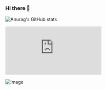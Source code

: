 ### Hi there 👋

![Anurag's GitHub stats](https://github-readme-stats.vercel.app/api?username=pabloep17&show_icons=true&theme=transparent)

![Anurag's GitHub stats](https://web.pabloeguilaz.es/widget.php?option=most_used_lenguajes&token=MUDPfvd1DcSQpcTnmvaN1s5yk7LlvazjLQ7pzMs5c6QvvfMaeGyrSRyrOAcVOh3XF7nE320mvesnnUykGa7FKXKUA9NvMtPFJD14)

<!--
**pabloep17/pabloep17** is a ✨ _special_ ✨ repository because its `README.md` (this file) appears on your GitHub profile.

Here are some ideas to get you started:

- 🔭 I’m currently working on ...
- 🌱 I’m currently learning ...
- 👯 I’m looking to collaborate on ...
- 🤔 I’m looking for help with ...
- 💬 Ask me about ...
- 📫 How to reach me: ...
- 😄 Pronouns: ...
- ⚡ Fun fact: ...
-->


![image](https://github.com/pabloep17/pabloep17/assets/113720576/5a665a0d-a09b-42af-acdc-a94ab7e93876)
